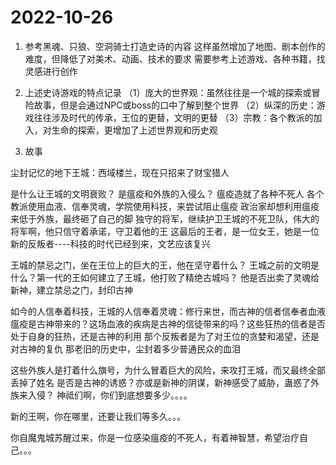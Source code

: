 # 2022-10-26

1. 参考黑魂、只狼、空洞骑士打造史诗的内容
这样虽然增加了地图、剧本创作的难度，但降低了对美术、动画、技术的要求
需要参考上述游戏、各种书籍，找灵感进行创作

2. 上述史诗游戏的特点记录
（1）庞大的世界观：虽然往往是一个城的探索或冒险故事，但是会通过NPC或boss的口中了解到整个世界
（2）纵深的历史：游戏往往涉及时代的传承，王位的更替，文明的更替
（3）宗教：各个教派的加入，对生命的探索，更增加了上述世界观和历史观

3. 故事

尘封记忆的地下王城：西域楼兰，现在只招来了财宝猎人

是什么让王城的文明衰败？ 是瘟疫和外族的入侵么？ 
瘟疫造就了各种不死人
各个教派使用血液、信奉灵魂，学院使用科技，来尝试阻止瘟疫
政治家却想利用瘟疫来低于外族，最终砸了自己的脚
独守的将军，继续护卫王城的不死卫队，伟大的将军啊，他只信守着承诺，守卫着他的王
这最后的王者，是一位女王，她是一位新的反叛者----科技的时代已经到来，文艺应该复兴

王城的禁忌之门，坐在王位上的巨大的王，他在坚守着什么？
王城之前的文明是什么？第一代的王如何建立了王城，他打败了精绝古城吗？
他是否出卖了灵魂给新神，建立禁忌之门，封印古神

如今的人信奉着科技，王城的人信奉着灵魂：修行来世，而古神的信者信奉者血液
瘟疫是古神带来的？这场血液的疾病是古神的信徒带来的吗？这些狂热的信者是否处于自身的狂热，还是古神的利用
那个反叛者是为了对王位的贪婪和渴望，还是对古神的复仇
那老旧的历史中，尘封着多少普通民众的血泪

这些外族人是打着什么旗号，为什么冒着巨大的风险，来攻打王城，而又最终全部丢掉了姓名
是否是古神的诱惑？亦或是新神的阴谋，新神感受了威胁，蛊惑了外族来入侵？
神祗们啊，你们到底想要多少。。。。

新的王啊，你在哪里，还要让我们等多久。。。

你自魔鬼城苏醒过来，你是一位感染瘟疫的不死人，有着神智慧，希望治疗自己。。。





